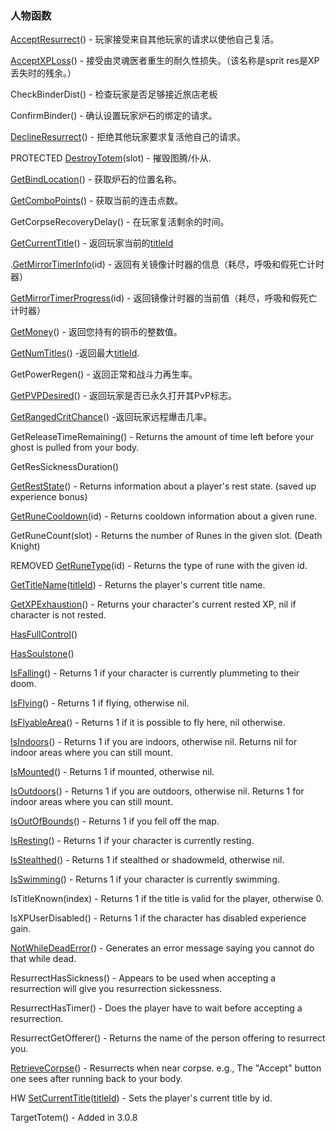 ### 人物函数

[AcceptResurrect](https://wow.gamepedia.com/API_AcceptResurrect)\(\) - 玩家接受来自其他玩家的请求以使他自己复活。

[AcceptXPLoss](https://wow.gamepedia.com/API_AcceptXPLoss)\(\) - 接受由灵魂医者重生的耐久性损失。（该名称是sprit res是XP丢失时的残余。）

CheckBinderDist\(\) - 检查玩家是否足够接近旅店老板

ConfirmBinder\(\) - 确认设置玩家炉石的绑定的请求。

[DeclineResurrect](https://wow.gamepedia.com/API_DeclineResurrect)\(\) - 拒绝其他玩家要求复活他自己的请求。

PROTECTED [DestroyTotem](https://wow.gamepedia.com/API_DestroyTotem)\(slot\) - 摧毁图腾/仆从.

[GetBindLocation](https://wow.gamepedia.com/API_GetBindLocation)\(\) - 获取炉石的位置名称。

[GetComboPoints](https://wow.gamepedia.com/API_GetComboPoints)\(\) - 获取当前的连击点数。

GetCorpseRecoveryDelay\(\) - 在玩家复活剩余的时间。

[GetCurrentTitle](https://wow.gamepedia.com/API_GetCurrentTitle)\(\) - 返回玩家当前的[titleId](https://wow.gamepedia.com/TitleId)

.[GetMirrorTimerInfo](https://wow.gamepedia.com/API_GetMirrorTimerInfo)\(id\) - 返回有关镜像计时器的信息（耗尽，呼吸和假死亡计时器）

[GetMirrorTimerProgress](https://wow.gamepedia.com/API_GetMirrorTimerProgress)\(id\) - 返回镜像计时器的当前值（耗尽，呼吸和假死亡计时器）

[GetMoney](https://wow.gamepedia.com/API_GetMoney)\(\) - 返回您持有的铜币的整数值。

[GetNumTitles](https://wow.gamepedia.com/API_GetNumTitles)\(\) -返回最大[titleId](https://wow.gamepedia.com/TitleId).

GetPowerRegen\(\) - 返回正常和战斗力再生率。

[GetPVPDesired](https://wow.gamepedia.com/API_GetPVPDesired)\(\) - 返回玩家是否已永久打开其PvP标志。

[GetRangedCritChance](https://wow.gamepedia.com/API_GetRangedCritChance)\(\) -返回玩家远程爆击几率。

GetReleaseTimeRemaining\(\) - Returns the amount of time left before your ghost is pulled from your body.

GetResSicknessDuration\(\)

[GetRestState](https://wow.gamepedia.com/API_GetRestState)\(\) - Returns information about a player's rest state. \(saved up experience bonus\)

[GetRuneCooldown](https://wow.gamepedia.com/API_GetRuneCooldown)\(id\) - Returns cooldown information about a given rune.

GetRuneCount\(slot\) - Returns the number of Runes in the given slot. \(Death Knight\)

REMOVED [GetRuneType](https://wow.gamepedia.com/API_GetRuneType)\(id\) - Returns the type of rune with the given id.

[GetTitleName](https://wow.gamepedia.com/API_GetTitleName)\([titleId](https://wow.gamepedia.com/TitleId)\) - Returns the player's current title name.

[GetXPExhaustion](https://wow.gamepedia.com/API_GetXPExhaustion)\(\) - Returns your character's current rested XP, nil if character is not rested.

[HasFullControl](https://wow.gamepedia.com/API_HasFullControl)\(\)

[HasSoulstone](https://wow.gamepedia.com/API_HasSoulstone)\(\)

[IsFalling](https://wow.gamepedia.com/API_IsFalling)\(\) - Returns 1 if your character is currently plummeting to their doom.

[IsFlying](https://wow.gamepedia.com/API_IsFlying)\(\) - Returns 1 if flying, otherwise nil.

[IsFlyableArea](https://wow.gamepedia.com/API_IsFlyableArea)\(\) - Returns 1 if it is possible to fly here, nil otherwise.

[IsIndoors](https://wow.gamepedia.com/API_IsIndoors)\(\) - Returns 1 if you are indoors, otherwise nil. Returns nil for indoor areas where you can still mount.

[IsMounted](https://wow.gamepedia.com/API_IsMounted)\(\) - Returns 1 if mounted, otherwise nil.

[IsOutdoors](https://wow.gamepedia.com/API_IsOutdoors)\(\) - Returns 1 if you are outdoors, otherwise nil. Returns 1 for indoor areas where you can still mount.

[IsOutOfBounds](https://wow.gamepedia.com/API_IsOutOfBounds)\(\) - Returns 1 if you fell off the map.

[IsResting](https://wow.gamepedia.com/API_IsResting)\(\) - Returns 1 if your character is currently resting.

[IsStealthed](https://wow.gamepedia.com/API_IsStealthed)\(\) - Returns 1 if stealthed or shadowmeld, otherwise nil.

[IsSwimming](https://wow.gamepedia.com/API_IsSwimming)\(\) - Returns 1 if your character is currently swimming.

IsTitleKnown\(index\) - Returns 1 if the title is valid for the player, otherwise 0.

IsXPUserDisabled\(\) - Returns 1 if the character has disabled experience gain.

[NotWhileDeadError](https://wow.gamepedia.com/API_NotWhileDeadError)\(\) - Generates an error message saying you cannot do that while dead.

ResurrectHasSickness\(\) - Appears to be used when accepting a resurrection will give you resurrection sickessness.

ResurrectHasTimer\(\) - Does the player have to wait before accepting a resurrection.

ResurrectGetOfferer\(\) - Returns the name of the person offering to resurrect you.

[RetrieveCorpse](https://wow.gamepedia.com/API_RetrieveCorpse)\(\) - Resurrects when near corpse. e.g., The "Accept" button one sees after running back to your body.

HW [SetCurrentTitle](https://wow.gamepedia.com/API_SetCurrentTitle)\([titleId](https://wow.gamepedia.com/TitleId)\) - Sets the player's current title by id.

TargetTotem\(\) - Added in 3.0.8

